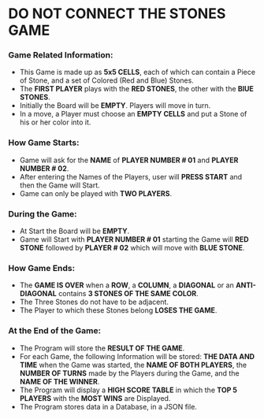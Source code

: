 # DO NOT CONNECT THE STONES GAME

### Game Related Information:
- This Game is made up as **5x5 CELLS**, each of which can contain a Piece of Stone, and a set of Colored (Red and Blue) Stones.
- The **FIRST PLAYER** plays with the **RED STONES**, the other with the **BlUE STONES**.
- Initially the Board will be **EMPTY**. Players will move in turn.
- In a move, a Player must choose an **EMPTY CELLS** and put a Stone of his or her color into it.

### How Game Starts:
- Game will ask for the **NAME** of **PLAYER NUMBER # 01** and **PLAYER NUMBER # 02**.
- After entering the Names of the Players, user will **PRESS START** and then the Game will Start.
- Game can only be played with **TWO PLAYERS**.

### During the Game:
- At Start the Board will be **EMPTY**. 
- Game will Start with **PLAYER NUMBER # 01** starting the Game will **RED STONE** followed by **PLAYER # 02** which will move with **BLUE STONE**.

### How Game Ends:
- The **GAME IS OVER** when a **ROW**, a **COLUMN**, a **DIAGONAL** or an **ANTI-DIAGONAL** contains **3 STONES OF THE SAME COLOR**.
- The Three Stones do not have to be adjacent.
- The Player to which these Stones belong **LOSES THE GAME**.

### At the End of the Game:
- The Program will store the **RESULT OF THE GAME**.
- For each Game, the following Information will be stored: **THE DATA AND TIME** when the Game was started, the **NAME OF BOTH PLAYERS**, the **NUMBER OF TURNS** made by the Players during the Game, and the **NAME OF THE WINNER**.
- The Program will display a **HIGH SCORE TABLE** in which the **TOP 5 PLAYERS** with the **MOST WINS** are Displayed. 
- The Program stores data in a Database, in a JSON file.